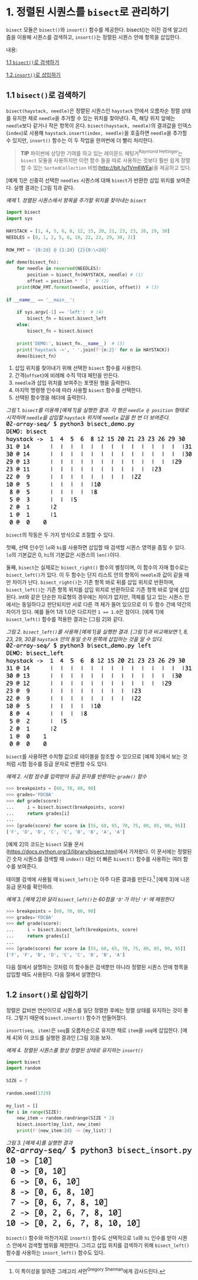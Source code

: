 # 1. 정렬된 시퀀스를 `bisect`로 관리하기

`bisect` 모듈은 `bisect()`와 `insort()` 함수를 제공한다. bisect()는 이진 검색 알고리즘을 이용해 시퀀스를 검색하고, `insort()`는 정렬된 시퀀스 안에 항목을 삽입한다.

내용:

[1.1 `bisect()`로 검색하기](article1.md#11-bisect로-검색하기)

[1.2.`insort()`로 삽입하기](article1.md#12-insort로-삽입하기)

## 1.1 `bisect()`로 검색하기
`bisect(haystack, needle)`은 정렬된 시퀀스인 `haystack` 안에서 오름차순 정렬 상태를 유지한 채로 `needle`을 추가할 수 있는 위치를 찾아낸다. 즉, 해당 위치 앞에는 `needle`보다 같거나 작은 항목이 온다. `bisect(haystack, needle)`의 결과값을 인덱스(`index`)로 사용해 `haystack.insert(index, needle)`을 호출하면 `needle`을 추가할 수 있지만, `insort()` 함수는 이 두 작업을 한꺼번에 더 빨리 처리한다.

>**TIP** 파이썬에 상당한 기여를 하고 있는 레이몬드 헤팅거<sup>Raymond Hettinger</sup>는 `bisect` 모듈을 사용하지만 이런 함수 들을 따로 사용하는 것보다 훨씬 쉽게 정렬할 수 있는 `SortedCollection` 비법(<http://bit.ly/1Vm6WEa>)을 제공하고 있다.

[예제 1]은 신중히 선택한 `needles` 시퀀스에 대해 `bisect`가 반환한 삽입 위치를 보여준다. 실행 결과는 [그림 1]과 같다.

_예제 1. 정렬된 시퀀스에서 항목을 추가할 위치를 찾아내는 `bisect`_
```python
import bisect
import sys

HAYSTACK = [1, 4, 5, 6, 8, 12, 15, 20, 21, 23, 23, 26, 29, 30]
NEEDLES = [0, 1, 2, 5, 8, 10, 22, 23, 29, 30, 31]

ROW_FMT = '{0:2d} @ {1:2d} {2}{0:\<2d}'

def demo(bisect_fn):
    for needle in reversed(NEEDLES):
        position = bisect_fn(HAYSTACK, needle) # (1)
        offset = position * ' |'  # (2)
    print(ROW_FMT.format(needle, position, offset))  # (3)

if __name__ == '__main__':

    if sys.argv[-1] == 'left':  # (4)
        bisect_fn = bisect.bisect_left
    else:
        bisect_fn = bisect.bisect

    print('DEMO:', bisect_fn.__name__)  # (5)
    print('haystack ->', ' '.join(f'{n:2}' for n in HAYSTACK))
    demo(bisect_fn)
```
1. 삽입 위치를 찾아내기 위해 선택한 `bisect` 함수를 사용한다.
2. 간격(`offset`)에 비례해 수직 막대 패턴을 만든다.
3. `needle`과 삽입 위치를 보여주는 포맷된 행을 출력한다.
4. 마지막 명령행 인수에 따라 사용할 `bisect` 함수를 선택한다.
5. 선택된 함수명을 헤더에 출력한다.


_그림 1. `bisect`를 이용해 [예제 1]을 실행한 결과. 각 행은 `needle @ position` 형태로 시작하며 `needle`을 삽입할 `haystack` 위치에 `needle` 값을 한 번 더 보여준다._
![](./figs/flup_0101.png)

`bisect`의 작동은 두 가지 방식으로 조절할 수 있다.

첫째, 선택 인수인 `lo`와 `hi`를 사용하면 삽입할 때 검색할 시퀀스 영역을 좁힐 수 있다. `lo`의 기본값은 0, `hi`의 기본값은 시퀀스의 `len()`이다.

둘째, `bisect`는 실제로는 `bisect_right()` 함수의 별칭이며, 이 함수의 자매 함수로는 `bisect_left()`가 있다. 이 두 함수는 단지 리스트 안의 항목이 `needle`과 값이 같을 때만 차이가 난다. `bisect_right()`는 기존 항목 바로 뒤를 삽입 위치로 반환하며, `bisect_left()`는 기존 항목 위치를 삽입 위치로 반환하므로 기존 항목 바로 앞에 삽입된다. int와 같은 단순한 자료형의 경우에는 차이가 없지만, 객체를 담고 있는 시퀀스 안에서는 동일하다고 판단되지만 서로 다른 객 체가 들어 있으므로 이 두 함수 간에 약간의 차이가 있다. 예를 들어 1과 1.0은 다르지만 `1 == 1.0`은 참이다. [예제 1]에 `bisect_left()` 함수를 적용한 결과는 [그림 2]와 같다.

_그림 2. `bisect_left()`를 사용해 [예제 1]을 실행한 결과. [그림 1]과 비교해보면 1, 8, 23, 29, 30을 `haystack` 안의 동일 숫자 왼쪽에 삽입하는 것을 알 수 있다._
![](./figs/flup_0102.png)

`bisect`를 사용하면 수치형 값으로 테이블을 참조할 수 있으므로 [예제 3]에서 보는 것처럼 시험 점수를 등급 문자로 변환할 수도 있다.

_예제 2. 시험 점수를 입력받아 등급 문자를 반환하는 `grade()` 함수_
```python
>>> breakpoints = [60, 70, 80, 90]
>>> grades='FDCBA'
>>> def grade(score):
...     i = bisect.bisect(breakpoints, score)
...     return grades[i]
...
>>> [grade(score) for score in [55, 60, 65, 70, 75, 80, 85, 90, 95]]
['F', 'D', 'D', 'C', 'C', 'B', 'B', 'A', 'A']
```

[예제 2]의 코드는 `bisect` 모듈 문서(<https://docs.python.org/3/library/bisect.html>)에서 가져왔다. 이 문서에는 정렬된 긴 숫자 시퀀스를 검색할 때 `index()` 대신 더 빠른 `bisect()` 함수를 사용하는 여러 함수를 보여준다.

테이블 검색에 사용될 때 `bisect_left()`는 아주 다른 결과를 만든다.[^1] [예제 3]에 나온 등급 문자를 확인하라.

_예제 3. [예제 2]와 달리 `bisect_left()`는 60점을 `'D'`가 아닌 `'F'`에 매핑한다_
```python
>>> breakpoints = [60, 70, 80, 90]
>>> grades='FDCBA'
>>> def grade(score):
...     i = bisect.bisect_left(breakpoints, score)
...     return grades[i]
...
>>> [grade(score) for score in [55, 60, 65, 70, 75, 80, 85, 90, 95]]
['F', 'F', 'D', 'D', 'C', 'C', 'B', 'B', 'A']
```

다음 절에서 설명하는 것처럼 이 함수들은 검색뿐만 아니라 정렬된 시퀀스 안에 항목을 삽입할 때도 사용된다. 다음 절에서 설명한다.

## 1.2 `insort()`로 삽입하기

정렬은 값비싼 연산이므로 시퀀스를 일단 정렬한 후에는 정렬 상태를
유지하는 것이 좋다. 그렇기 때문에 `bisect.insort()` 함수가 만들어졌다.

`insort(seq, item)`은 `seq`를 오름차순으로 유지한 채로 `item`을 `seq`에 삽입한다. [예제 4]와 이 코드를 실행한 결과인 [그림 3]을 보자.

_예제 4. 정렬된 시퀀스를 항상 정렬된 상태로 유지하는 `insort()`_
```python
import bisect
import random

SIZE = 7

random.seed(1729)

my_list = []
for i in range(SIZE):
    new_item = random.randrange(SIZE * 2)
    bisect.insort(my_list, new_item)
    print(f'{new_item:2d} -> {my_list}')
```

_그림 3. [예제 4]를 실행한 결과_
![](./figs/flup_0103.png)

`bisect()` 함수와 마찬가지로 `insort()` 함수도 선택적으로 `lo`와 `hi` 인수를 받아 시퀀스 안에서 검색할 범위를 제한한다. 그리고 삽입 위치를 검색하기 위해 `bisect_left()` 함수를 사용하는 `insort_left()` 함수도 있다.

[^1]: 이 특이성을 알려준 그레고리 셔먼<sup>Gregory Sherman</sup>에게 감사드린다.